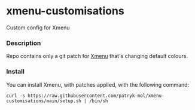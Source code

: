 # xmenu-customisations
Custom config for Xmenu

### Description

Repo contains only a git patch for [Xmenu](https://github.com/phillbush/xmenu) that's changing default colours.

### Install

You can install Xmenu, with patches applied, with the following command:
```
curl -s https://raw.githubusercontent.com/patryk-mol/xmenu-customisations/main/setup.sh | /bin/sh
```
